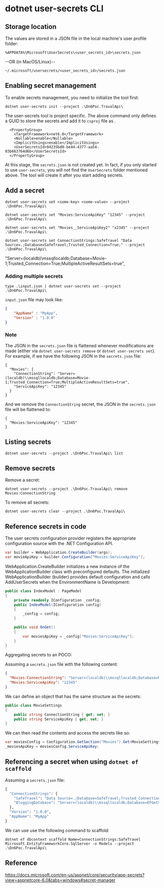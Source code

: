 # dotnet user-secrets CLI

## Storage location

The values are stored in a JSON file in the local machine's user profile folder:

 `%APPDATA%\Microsoft\UserSecrets\<user_secrets_id>\secrets.json`
 
 --OR (in MacOS/Linux)--
 
 `~/.microsoft/usersecrets/<user_secrets_id>/secrets.json`


## Enabling secret management

To enable secrets management, you need to initialize the tool first:

`dotnet user-secrets init --project .\Dn6Poc.TravalApi\`

The user-secrets tool is project specific.
The above command only defines a GUID to store the secrets and add it to `csproj` file as <UserSecretsId>.

```xml:csproj
  <PropertyGroup>
    <TargetFramework>net6.0</TargetFramework>
    <Nullable>enable</Nullable>
    <ImplicitUsings>enable</ImplicitUsings>
    <UserSecretsId>94235bd0-be44-4377-aa54-03b663764d6b</UserSecretsId>
  </PropertyGroup>
```

At this stage, the `secrets.json` is not created yet.
In fact, if you only started to use `user-secrets`, you will not find the `UserSecrets` folder mentioned above.
The tool will create it after you start adding secrets.


## Add a secret

`dotnet user-secrets set <some-key> <some-value> --project .\Dn6Poc.TravalApi\`

`dotnet user-secrets set "Movies:ServiceApiKey" "12345" --project .\Dn6Poc.TravalApi\`

`dotnet user-secrets set "Movies__ServiceApiKey2" "x2345" --project .\Dn6Poc.TravalApi\`

`dotnet user-secrets set ConnectionStrings:SafeTravel "Data Source=.;Database=SafeTravel;Trusted_Connection=True;" --project .\Dn6Poc.TravalApi\`

"Server=(localdb)\\mssqllocaldb;Database=Movie-1;Trusted_Connection=True;MultipleActiveResultSets=true",

### Adding multiple secrets

`type .\input.json | dotnet user-secrets set --project .\Dn6Poc.TravalApi\`

`input.json` file may look like:

```json
{
	"AppName" : "MyApp",
	"Version" : "1.0.0"
}
```

### Note
The JSON in the `secrets.json` file is flattened whenever modifications are made (either via `dotnet user-secrets remove` or `dotnet user-secrets set`).
For example, if we have the following JSON in the `secrets.json` file:

```json:before remove of Movies:ConnectionString
{
  "Movies": {
    "ConnectionString": "Server=(localdb)\\mssqllocaldb;Database=Movie-1;Trusted_Connection=True;MultipleActiveResultSets=true",
    "ServiceApiKey": "12345"
  }
}
```

And we remove the `ConnectionString` secret, the JSON in the `secrets.json` file will be flattened to:

```json:after remove of Movies:ConnectionString
{
  "Movies:ServiceApiKey": "12345"
}
```


## Listing secrets

`dotnet user-secrets --project .\Dn6Poc.TravalApi\ list`

## Remove secrets

Remove a secret:

`dotnet user-secrets --project .\Dn6Poc.TravalApi\ remove Movies:ConnectionString`

To remove all secrets:

`dotnet user-secrets clear --project .\Dn6Poc.TravalApi\`


## Reference secrets in code

The user secrets configuration provider registers the appropriate configuration source with the .NET Configuration API.

```cs
var builder = WebApplication.CreateBuilder(args);
var movieApiKey = builder.Configuration["Movies:ServiceApiKey"];
```

WebApplication.CreateBuilder initializes a new instance of the WebApplicationBuilder class with preconfigured defaults. 
The initialized WebApplicationBuilder (builder) provides default configuration and calls AddUserSecrets when the EnvironmentName is Development:


```cs
public class IndexModel : PageModel
{
    private readonly IConfiguration _config;
    public IndexModel(IConfiguration config)
    {
        _config = config;
    }

    public void OnGet()
    {
        var moviesApiKey = _config["Movies:ServiceApiKey"];
    }
}
```

Aggregating secrets to an POCO: 

Assuming a `secrets.json` file with the following content:

```json:secrets.json
{
  "Movies:ConnectionString": "Server=(localdb)\\mssqllocaldb;Database=Movie-1;Trusted_Connection=True;MultipleActiveResultSets=true",
  "Movies:ServiceApiKey": "12345"
}
```

We can define an object that has the same structure as the secrets:

```cs
public class MovieSettings
{
    public string ConnectionString { get; set; }
    public string ServiceApiKey { get; set; }
}
```

We can then read the contents and access the secrets like so:

```cs
var moviesConfig = Configuration.GetSection("Movies").Get<MovieSettings>();
_moviesApiKey = moviesConfig.ServiceApiKey;
```


## Referencing a secret when using `dotnet ef scaffold`

Assuming a `secrets.json` file:
```cmd
{
  "ConnectionStrings": {
	"SafeTravel": "Data Source=.;Database=SafeTravel;Trusted_Connection=True;",
    "BloggingDatabase": "Server=(localdb)\\mssqllocaldb;Database=EFGetStarted.ConsoleApp.NewDb;Trusted_Connection=True;"
  },
  "Version": "1.0.0",
  "AppName": "MyApp"
}
```

We can use use the following command to scaffold:

`dotnet ef dbcontext scaffold Name=ConnectionStrings:SafeTravel Microsoft.EntityFrameworkCore.SqlServer -o Models --project .\Dn6Poc.TravalApi\`


## Reference

https://docs.microsoft.com/en-us/aspnet/core/security/app-secrets?view=aspnetcore-6.0&tabs=windows#secret-manager
